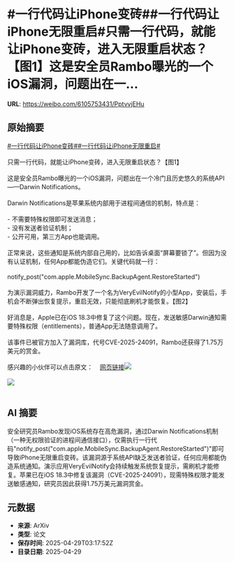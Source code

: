 # #一行代码让iPhone变砖##一行代码让iPhone无限重启#只需一行代码，就能让iPhone变砖，进入无限重启状态？【图1】这是安全员Rambo曝光的一个iOS漏洞，问题出在一...

**URL**: https://weibo.com/6105753431/PptvvjEHu

## 原始摘要

<a href="https://m.weibo.cn/search?containerid=231522type%3D1%26t%3D10%26q%3D%23%E4%B8%80%E8%A1%8C%E4%BB%A3%E7%A0%81%E8%AE%A9iPhone%E5%8F%98%E7%A0%96%23&amp;extparam=%23%E4%B8%80%E8%A1%8C%E4%BB%A3%E7%A0%81%E8%AE%A9iPhone%E5%8F%98%E7%A0%96%23" data-hide=""><span class="surl-text">#一行代码让iPhone变砖#</span></a><a href="https://m.weibo.cn/search?containerid=231522type%3D1%26t%3D10%26q%3D%23%E4%B8%80%E8%A1%8C%E4%BB%A3%E7%A0%81%E8%AE%A9iPhone%E6%97%A0%E9%99%90%E9%87%8D%E5%90%AF%23&amp;extparam=%23%E4%B8%80%E8%A1%8C%E4%BB%A3%E7%A0%81%E8%AE%A9iPhone%E6%97%A0%E9%99%90%E9%87%8D%E5%90%AF%23" data-hide=""><span class="surl-text">#一行代码让iPhone无限重启#</span></a><br><br>只需一行代码，就能让iPhone变砖，进入无限重启状态？【图1】<br><br>这是安全员Rambo曝光的一个iOS漏洞，问题出在一个冷门且历史悠久的系统API——Darwin Notifications。<br><br>Darwin Notifications是苹果系统内部用于进程间通信的机制，特点是：<br><br>- 不需要特殊权限即可发送消息；<br>- 没有发送者验证机制；<br>- 公开可用，第三方App也能调用。<br><br>正常来说，这些通知是系统内部自己用的，比如告诉桌面“屏幕要锁了”。但因为没有认证机制，任何App都能伪造它们。关键代码就一行：<br><br>notify_post("com.apple.MobileSync.BackupAgent.RestoreStarted")<br><br>为演示漏洞威力，Rambo开发了一个名为VeryEvilNotify的小型App，安装后，手机会不断弹出恢复提示，重启无效，只能彻底刷机才能恢复。【图2】<br><br>好消息是，Apple已在iOS 18.3中修复了这个问题。现在，发送敏感Darwin通知需要特殊权限（entitlements），普通App无法随意调用了。<br><br>该事件已被官方加入了漏洞库，代号CVE-2025-24091，Rambo还获得了1.75万美元的赏金。<br><br>感兴趣的小伙伴可以点击原文：<a href="https://weibo.cn/sinaurl?u=https%3A%2F%2Frambo.codes%2Fposts%2F2025-04-24-how-a-single-line-of-code-could-brick-your-iphone" data-hide=""><span class="url-icon"><img style="width: 1rem;height: 1rem" src="https://h5.sinaimg.cn/upload/2015/09/25/3/timeline_card_small_web_default.png" referrerpolicy="no-referrer"></span><span class="surl-text">网页链接</span></a><img style="" src="https://tvax2.sinaimg.cn/large/006Fd7o3gy1i0xh6s8yajg30ik0acu11.gif" referrerpolicy="no-referrer"><br><br><img style="" src="https://tvax4.sinaimg.cn/large/006Fd7o3gy1i0xh6qpw7og306u0diwki.gif" referrerpolicy="no-referrer"><br><br>

## AI 摘要

安全研究员Rambo发现iOS系统存在高危漏洞，通过Darwin Notifications机制（一种无权限验证的进程间通信接口），仅需执行一行代码"notify_post("com.apple.MobileSync.BackupAgent.RestoreStarted")"即可导致iPhone无限重启变砖。该漏洞源于系统API缺乏发送者验证，任何应用都能伪造系统通知。演示应用VeryEvilNotify会持续触发系统恢复提示，需刷机才能修复。苹果已在iOS 18.3中修复该漏洞（CVE-2025-24091），现需特殊权限才能发送敏感通知，研究员因此获得1.75万美元漏洞赏金。

## 元数据

- **来源**: ArXiv
- **类型**: 论文
- **保存时间**: 2025-04-29T03:17:52Z
- **目录日期**: 2025-04-29
